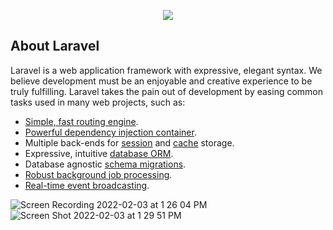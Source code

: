 <p align="center">
<img src="https://user-images.githubusercontent.com/29521447/152291917-5128eafc-ff35-4a59-a1a4-1e0a04d604bb.svg">
</p>

## About Laravel

Laravel is a web application framework with expressive, elegant syntax. We believe development must be an enjoyable and creative experience to be truly fulfilling. Laravel takes the pain out of development by easing common tasks used in many web projects, such as:

- [Simple, fast routing engine](https://laravel.com/docs/routing).
- [Powerful dependency injection container](https://laravel.com/docs/container).
- Multiple back-ends for [session](https://laravel.com/docs/session) and [cache](https://laravel.com/docs/cache) storage.
- Expressive, intuitive [database ORM](https://laravel.com/docs/eloquent).
- Database agnostic [schema migrations](https://laravel.com/docs/migrations).
- [Robust background job processing](https://laravel.com/docs/queues).
- [Real-time event broadcasting](https://laravel.com/docs/broadcasting).

![Screen Recording 2022-02-03 at 1 26 04 PM](https://user-images.githubusercontent.com/29521447/152292645-bf2e53e0-dcec-4c28-8124-ec77b7dd5254.gif)
![Screen Shot 2022-02-03 at 1 29 51 PM](https://user-images.githubusercontent.com/29521447/152292669-6ad0f080-5c58-495d-9a0d-ed40b8381764.png)
